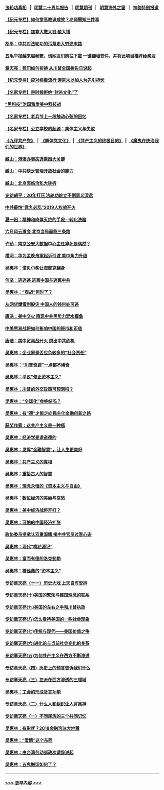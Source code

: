 #### [法轮功真相](https://github.com/gfw-breaker/truth/blob/master/README.md?t=0) &nbsp;&nbsp;|&nbsp;&nbsp; [明慧二十周年报告](https://github.com/gfw-breaker/mh-reports/blob/master/README.md?t=0) &nbsp;&nbsp;|&nbsp;&nbsp;[明慧期刊](https://github.com/gfw-breaker/mh-qikan) &nbsp;&nbsp;|&nbsp;&nbsp; [明慧海外之窗](https://github.com/gfw-breaker/mh-news/blob/master/README.md?t=0) &nbsp;&nbsp;|&nbsp;&nbsp; [神韵特别报道](https://github.com/gfw-breaker/mh-news/blob/master/shenyun.md?t=0)
#### [【纪元专栏】如何提高教课成效？老师需知三件事](../pages/nsc423/n12417848.md?t=07050652) 
#### [【纪元专栏】加拿大撒大钱 酿大错](../pages/nsc423/n12406564.md?t=07050652) 
#### [胡平：中共对法轮功的污蔑走入穷途末路](../pages/nsc423/n12266737.md?t=07050652) 
#### 五毛举报越来越频繁，请网友们前往下载 [一键翻墙软件](https://github.com/gfw-breaker/ssr-accounts)，并将此项目推荐给亲友
#### [章天亮：我们如何祈祷 从川普全国祷告日说起](../pages/nsc423/n11944627.md?t=07050652) 
#### [【纪元专栏】应对病毒流行 渥京未以加人为先引担忧](../pages/nsc423/n11875714.md?t=07050652) 
#### [【名家专栏】是时候拒绝“封杀文化”了](../pages/nsc423/n11814093.md?t=07050652) 
#### [“黑科技”治国激发美中科技战](../pages/nsc423/n11638056.md?t=07050652) 
#### [【名家专栏】老兵节上一段触动心弦的回忆](../pages/nsc423/n11646016.md?t=07050652) 
#### [【名家专栏】公立学校的起源：集体主义与失败](../pages/nsc423/n11601833.md?t=07050652) 
#### [《九评共产党》](https://github.com/begood0513/9ping.md/blob/master/README.md) &nbsp;|&nbsp; [《解体党文化》](../../../../jtdwh.md/blob/master/README.md)  &nbsp;|&nbsp; [《共产主义的终极目的》](../../../../gczydzjmd.md/blob/master/README.md) &nbsp;|&nbsp; [《魔鬼在统治我们的世界》](../../../../mgztzwmdsj.md/blob/master/README.md) 
#### [臧山：港澳办表态透露四大关键](../pages/nsc423/n11421628.md?t=07050652) 
#### [臧山：中共缺乏管理开放社会的能力](../pages/nsc423/n11407457.md?t=07050652) 
#### [臧山：北京面临治乱大转折](../pages/nsc423/n11406895.md?t=07050652) 
#### [专访胡平：20年打压 法轮功屹立不倒意义深远](../pages/nsc423/n11398800.md?t=07050652) 
#### [中共最怕“逢九必乱”2019人权战开火](../pages/nsc423/n11385248.md?t=07050652) 
#### [夏一阳：精神和肉体灭绝的手段—转化洗脑](../pages/nsc423/n11368250.md?t=07050652) 
#### [六月风云激变 北京当局面临三条路](../pages/nsc423/n11313668.md?t=07050652) 
#### [许茹：南京公安大数据中心主任猝死是偶然？](../pages/nsc423/n11064744.md?t=07050652) 
#### [横河：华为孟晚舟案起诉引渡 美中角力升级](../pages/nsc423/n11027230.md?t=07050652) 
#### [吴惠林：诺贝尔奖让海耶克翻身](../pages/nsc423/n10890049.md?t=07050652) 
#### [何坚：逃逃逃 逃离中国与逃离中共](../pages/nsc423/n10592891.md?t=07050652) 
#### [吴惠林：“商战”何时了？](../pages/nsc423/n10573558.md?t=07050652) 
#### [从网贷爆雷到股灾 中国人的钱何处可逃](../pages/nsc423/n10572800.md?t=07050652) 
#### [唐浩：美中交火 隐现中共黑势力混水摸鱼](../pages/nsc423/n10544040.md?t=07050652) 
#### [中美贸易战将如何影响中国的房市和币值](../pages/nsc423/n10543697.md?t=07050652) 
#### [唐浩：美中贸易战开火 烧出中共危机](../pages/nsc423/n10540126.md?t=07050652) 
#### [吴惠林：企业家是否应负较多的“社会责任”](../pages/nsc423/n10535022.md?t=07050652) 
#### [吴惠林：“川普奇迹”一点都不稀奇](../pages/nsc423/n10512808.md?t=07050652) 
#### [吴惠林：平议“修正资本主义”](../pages/nsc423/n10495724.md?t=07050652) 
#### [吴惠林：川普的外交政策可预测吗？](../pages/nsc423/n10462387.md?t=07050652) 
#### [吴惠林：“全球化”会终结吗？](../pages/nsc423/n10452838.md?t=07050652) 
#### [吴惠林：有“德”才能走向民主化金融创新之路](../pages/nsc423/n10432292.md?t=07050652) 
#### [获奖作家：这共产主义是一种癌](../pages/nsc423/n10431541.md?t=07050652) 
#### [吴惠林：经济学是讲道德的](../pages/nsc423/n10398014.md?t=07050652) 
#### [吴惠林：发挥“金融智慧”，让人生更美好](../pages/nsc423/n10375019.md?t=07050652) 
#### [吴惠林：共产主义的真相](../pages/nsc423/n10351394.md?t=07050652) 
#### [吴惠林：重拾古人的智慧](../pages/nsc423/n10337691.md?t=07050652) 
#### [吴惠林：理念永恒的《资本主义与自由》](../pages/nsc423/n10316274.md?t=07050652) 
#### [吴惠林：数位经济的美丽与哀愁](../pages/nsc423/n10292946.md?t=07050652) 
#### [吴惠林：美中经济战将开打？](../pages/nsc423/n10258825.md?t=07050652) 
#### [吴惠林：可怕的中国经济扩张](../pages/nsc423/n10219147.md?t=07050652) 
#### [政协委员提承认双重国籍 揭中共官员过客心态](../pages/nsc423/n10208809.md?t=07050652) 
#### [吴惠林：现代“桃花源记”](../pages/nsc423/n10185234.md?t=07050652) 
#### [吴惠林：富而有德的洛克斐勒](../pages/nsc423/n10142264.md?t=07050652) 
#### [吴惠林：被诬蔑的“资本主义”](../pages/nsc423/n10124816.md?t=07050652) 
#### [专访章天亮（十一）历史大戏 上天自有安排](../pages/nsc423/n10094905.md?t=07050652) 
#### [专访章天亮(十)美国的繁荣与建国理念的联系](../pages/nsc423/n10094899.md?t=07050652) 
#### [专访章天亮(九)美国的左右之争和川普执政](../pages/nsc423/n10094889.md?t=07050652) 
#### [专访章天亮(八)怎么看待美国的一些社会现象](../pages/nsc423/n10094857.md?t=07050652) 
#### [专访章天亮(七)传统与现代——美国价值之争](../pages/nsc423/n10093140.md?t=07050652) 
#### [专访章天亮(六)进化论与当前社会变化的关系](../pages/nsc423/n10092036.md?t=07050652) 
#### [专访章天亮(五)为何共产主义在西方不断渗透](../pages/nsc423/n10083620.md?t=07050652) 
#### [专访章天亮（四）历史上的预言告诉我们什么](../pages/nsc423/n10083606.md?t=07050652) 
#### [专访章天亮（三）左派在西方渗透的三领域](../pages/nsc423/n10081115.md?t=07050652) 
#### [吴惠林：工会的形成及其功能](../pages/nsc423/n10080633.md?t=07050652) 
#### [专访章天亮（二）什么人和组织让人背离神](../pages/nsc423/n10076637.md?t=07050652) 
#### [专访章天亮（一）不同民族的三个共同记忆](../pages/nsc423/n10074188.md?t=07050652) 
#### [吴惠林：有影呒？2018金融泡沫大地震](../pages/nsc423/n10040534.md?t=07050652) 
#### [吴惠林：“爱情”这个东西](../pages/nsc423/n10019423.md?t=07050652) 
#### [吴惠林：由台湾劳动部政次请辞说起](../pages/nsc423/n9979679.md?t=07050652) 
#### [吴惠林：五鬼搬运如何了？](../pages/nsc423/n9925338.md?t=07050652) 

----
#### [ >>> 更早内容 <<< ](../indexes/nsc423-earlier.md)
